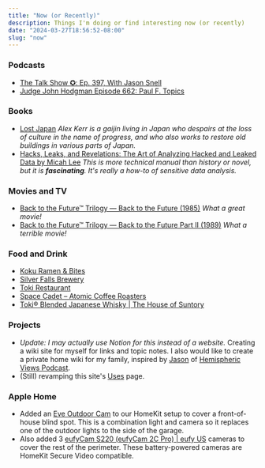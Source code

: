 ```yaml
---
title: "Now (or Recently)"
description: Things I'm doing or find interesting now (or recently)
date: "2024-03-27T18:56:52-08:00"
slug: "now"
---
```


### Podcasts

- [The Talk Show ✪: Ep. 397, With Jason Snell](https://daringfireball.net/thetalkshow/2024/03/26/ep-397)
- [Judge John Hodgman Episode 662: Paul F. Topics](https://maximumfun.org/episodes/judge-john-hodgman/episode-662-paul-f-topics/)

### Books

- [Lost Japan](https://www.penguin.co.uk/books/273227/lost-japan-by-kerr-alex/9780141979755) *Alex Kerr is a gaijin living in Japan who despairs at the loss of culture in the name of progress, and who also works to restore old buildings in various parts of Japan.*
- [Hacks, Leaks, and Revelations: The Art of Analyzing Hacked and Leaked Data by Micah Lee](https://hacksandleaks.com/) *This is more technical manual than history or novel, but it is **fascinating**. It's really a how-to of sensitive data analysis.*

### Movies and TV

- [Back to the Future™ Trilogy — Back to the Future (1985)](https://www.backtothefuture.com/movies/backtothefuture1) *What a great movie!*
- [Back to the Future™ Trilogy — Back to the Future Part II (1989)](https://www.backtothefuture.com/movies/backtothefuture2) *What a terrible movie!*

### Food and Drink

- [Koku Ramen & Bites](https://www.ramenkoku.com/)
- [Silver Falls Brewery](https://www.silverfallsbrewery.com/)
- [Toki Restaurant](https://www.tokipdx.com/)
- [Space Cadet – Atomic Coffee Roasters](https://atomicroastery.com/products/space-cadet)
- [Toki® Blended Japanese Whisky | The House of Suntory](https://house.suntory.com/toki-whisky)

### Projects

- *Update: I may actually use Notion for this instead of a website.* Creating a wiki site for myself for links and topic notes. I also would like to create a private home wiki for my family, inspired by [Jason](https://grepjason.sh) of [Hemispheric Views Podcast](https://hemisphericviews.com/).
- (Still) revamping this site's [Uses](https://scottwillsey.com/uses/) page.

### Apple Home

- Added an [Eve Outdoor Cam](https://www.evehome.com/en-us/eve-outdoor-cam) to our HomeKit setup to cover a front-of-house blind spot. This is a combination light and camera so it replaces one of the outdoor lights to the side of the garage.
- Also added 3 [eufyCam S220 (eufyCam 2C Pro) | eufy US](https://us.eufy.com/products/t88611d1) cameras to cover the rest of the perimeter. These battery-powered cameras are HomeKit Secure Video compatible.
